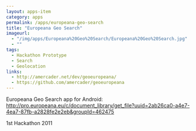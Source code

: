 ```yaml
---
layout: apps-item
category: apps
permalink: /apps/europeana-geo-search
title: "Europeana Geo Search"
imageurl:
  - "/img/apps/Europeana%20Geo%20Search/Europeana%20Geo%20Search.jpg"
  - ""
tags:
  - Hackathon Prototype
  - Search
  - Geolocation
links:
  - http://amercader.net/dev/geoeuropeana/
  - https://github.com/amercader/geoeuropeana
---
```


Europeana Geo Search app for Android: http://pro.europeana.eu/c/document_library/get_file?uuid=2ab26ca0-a4e7-4ea7-87fb-a2828fe2e2eb&groupId=462475

1st Hackathon 2011
